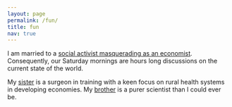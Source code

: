 ```yaml
---
layout: page
permalink: /fun/
title: fun
nav: true
---
```


I am married to a [social activist masquerading as an economist](www.shekhar.me). Consequently, our Saturday mornings are hours long discussions on the current state of the world.

My [sister](https://www.linkedin.com/in/mohanmonali/) is a surgeon in training with a keen focus on rural health systems in developing economies. My [brother](https://ravimohan.net/about/) is a purer scientist than I could ever be. 
